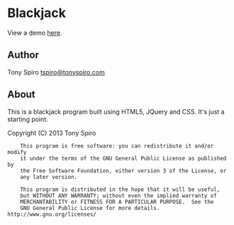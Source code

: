 Blackjack
=============

View a demo <a href='http://dev.tonyspiro.com/blackjack'>here</a>.

Author
------
Tony Spiro
tspiro@tonyspiro.com

About
------
This is a blackjack program built using HTML5, JQuery and CSS.  It's just a starting point.

Copyright (C) 2013  Tony Spiro

    	This program is free software: you can redistribute it and/or modify
    	it under the terms of the GNU General Public License as published by
    	the Free Software Foundation, either version 3 of the License, or
    	any later version.

    	This program is distributed in the hope that it will be useful,
    	but WITHOUT ANY WARRANTY; without even the implied warranty of
    	MERCHANTABILITY or FITNESS FOR A PARTICULAR PURPOSE.  See the
    	GNU General Public License for more details. http://www.gnu.org/licenses/
